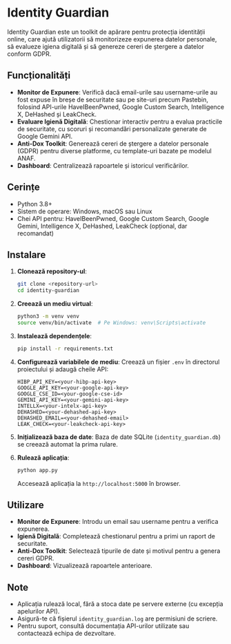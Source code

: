 # Identity Guardian

Identity Guardian este un toolkit de apărare pentru protecția identității online, care ajută utilizatorii să monitorizeze expunerea datelor personale, să evalueze igiena digitală și să genereze cereri de ștergere a datelor conform GDPR.

## Funcționalități

- **Monitor de Expunere**: Verifică dacă email-urile sau username-urile au fost expuse în breșe de securitate sau pe site-uri precum Pastebin, folosind API-urile HaveIBeenPwned, Google Custom Search, Intelligence X, DeHashed și LeakCheck.
- **Evaluare Igienă Digitală**: Chestionar interactiv pentru a evalua practicile de securitate, cu scoruri și recomandări personalizate generate de Google Gemini API.
- **Anti-Dox Toolkit**: Generează cereri de ștergere a datelor personale (GDPR) pentru diverse platforme, cu template-uri bazate pe modelul ANAF.
- **Dashboard**: Centralizează rapoartele și istoricul verificărilor.

## Cerințe

- Python 3.8+
- Sistem de operare: Windows, macOS sau Linux
- Chei API pentru: HaveIBeenPwned, Google Custom Search, Google Gemini, Intelligence X, DeHashed, LeakCheck (opțional, dar recomandat)

## Instalare

1. **Clonează repository-ul**:
   ```bash
   git clone <repository-url>
   cd identity-guardian
   ```

2. **Creează un mediu virtual**:
   ```bash
   python3 -m venv venv
   source venv/bin/activate  # Pe Windows: venv\Scripts\activate
   ```

3. **Instalează dependențele**:
   ```bash
   pip install -r requirements.txt
   ```

4. **Configurează variabilele de mediu**:
   Creează un fișier `.env` în directorul proiectului și adaugă cheile API:
   ```plaintext
   HIBP_API_KEY=<your-hibp-api-key>
   GOOGLE_API_KEY=<your-google-api-key>
   GOOGLE_CSE_ID=<your-google-cse-id>
   GEMINI_API_KEY=<your-gemini-api-key>
   INTELLX=<your-intelx-api-key>
   DEHASHED=<your-dehashed-api-key>
   DEHASHED_EMAIL=<your-dehashed-email>
   LEAK_CHECK=<your-leakcheck-api-key>
   ```

5. **Inițializează baza de date**:
   Baza de date SQLite (`identity_guardian.db`) se creează automat la prima rulare.

6. **Rulează aplicația**:
   ```bash
   python app.py
   ```
   Accesează aplicația la `http://localhost:5000` în browser.

## Utilizare

- **Monitor de Expunere**: Introdu un email sau username pentru a verifica expunerea.
- **Igienă Digitală**: Completează chestionarul pentru a primi un raport de securitate.
- **Anti-Dox Toolkit**: Selectează tipurile de date și motivul pentru a genera cereri GDPR.
- **Dashboard**: Vizualizează rapoartele anterioare.

## Note

- Aplicația rulează local, fără a stoca date pe servere externe (cu excepția apelurilor API).
- Asigură-te că fișierul `identity_guardian.log` are permisiuni de scriere.
- Pentru suport, consultă documentația API-urilor utilizate sau contactează echipa de dezvoltare.
